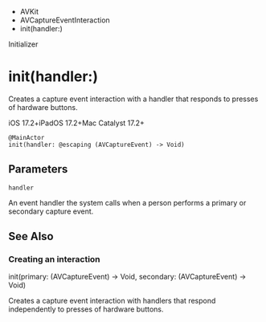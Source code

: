 

- AVKit
- AVCaptureEventInteraction
-  init(handler:) 

Initializer

# init(handler:)

Creates a capture event interaction with a handler that responds to presses of hardware buttons.

iOS 17.2+iPadOS 17.2+Mac Catalyst 17.2+

``` source
@MainActor
init(handler: @escaping (AVCaptureEvent) -> Void)
```

## Parameters 

`handler`  

An event handler the system calls when a person performs a primary or secondary capture event.

## See Also

### Creating an interaction

init(primary: (AVCaptureEvent) -> Void, secondary: (AVCaptureEvent) -> Void)

Creates a capture event interaction with handlers that respond independently to presses of hardware buttons.

